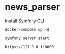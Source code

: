 # news_parser

Install Symfony CLI

`docker-compose up -d`

`symfony server:start`

`https://127.0.0.1:8000`
